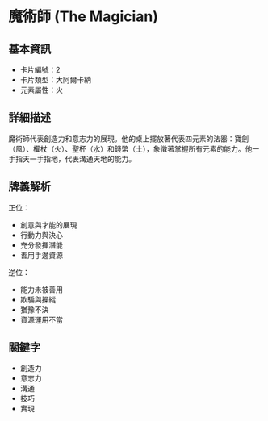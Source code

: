 # 魔術師 (The Magician)

## 基本資訊
- 卡片編號：2
- 卡片類型：大阿爾卡納
- 元素屬性：火

## 詳細描述
魔術師代表創造力和意志力的展現。他的桌上擺放著代表四元素的法器：寶劍（風）、權杖（火）、聖杯（水）和錢幣（土），象徵著掌握所有元素的能力。他一手指天一手指地，代表溝通天地的能力。

## 牌義解析
正位：
- 創意與才能的展現
- 行動力與決心
- 充分發揮潛能
- 善用手邊資源

逆位：
- 能力未被善用
- 欺騙與操縱
- 猶豫不決
- 資源運用不當

## 關鍵字
- 創造力
- 意志力
- 溝通
- 技巧
- 實現 